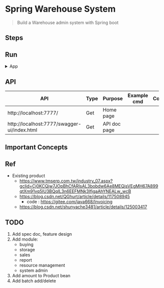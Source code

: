 # Spring Warehouse System
> Build a Warehouse admin system with Spring boot

## Steps

## Run

<details>
<summary>App</summary>

- Run DDL first
	- all SQL files under `/sql/ddl`

```bash
#---------------------------
# Run app
#---------------------------

# build
mvn package

# run
java -jar target/springWarehouse-0.0.1-SNAPSHOT.jar
```

</details>

## API

| API | Type | Purpose | Example cmd | Comment|
| ----- | -------- | ---- | ----- | ---- |
| http://localhost:7777/ | Get | Home page || |
| http://localhost:7777/swagger-ui/index.html | Get | API doc page || |

## Important Concepts

## Ref

- Existing product
	- https://www.tmserp.com.tw/industry_07.aspx?gclid=Cj0KCQjw7JOpBhCfARIsAL3bobdw6Ae8MEQjsVEgMH67A899qtXm91vq5IU3BQqIL3n6EEFMNk3IfjgaAhYNEALw_wcB
	- https://blog.csdn.net/QGhurt/article/details/117508945
		- code : https://gitee.com/java668/Invoicing
	- https://blog.csdn.net/shunyache3481/article/details/125003417

## TODO

1. Add spec doc, feature design
2. Add module:
	- buying
	- storage
	- sales
	- report
	- resource management
	- system admin
2. Add amount to Product bean
3. Add batch add/delete